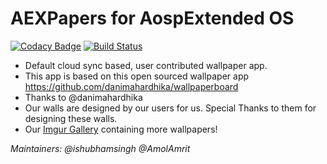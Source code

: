 # **AEXPapers for AospExtended OS**

[![Codacy Badge](https://api.codacy.com/project/badge/Grade/442ad4da93c74d1491689959a16a440d)](https://www.codacy.com/app/ishubhamsingh/AEXPapers?utm_source=github.com&utm_medium=referral&utm_content=ishubhamsingh/AEXPapers&utm_campaign=badger) [![Build Status](https://travis-ci.org/ishubhamsingh/AEXPapers.svg?branch=master)](https://travis-ci.org/ishubhamsingh/AEXPapers)

- Default cloud sync based, user contributed wallpaper app.
- This app is based on this open sourced wallpaper app https://github.com/danimahardhika/wallpaperboard
- Thanks to @danimahardhika 
- Our walls are designed by our users for us. Special Thanks to them for designing these walls. 
- Our [Imgur Gallery](aospextended.imgur.com) containing more wallpapers!

_Maintainers: @ishubhamsingh @AmolAmrit_
